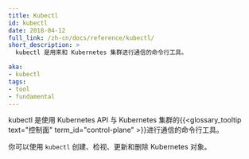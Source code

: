 ```yaml
---
title: Kubectl
id: kubectl
date: 2018-04-12
full_link: /zh-cn/docs/reference/kubectl/
short_description: >
  kubectl 是用来和 Kubernetes 集群进行通信的命令行工具。

aka: 
- kubectl
tags:
- tool
- fundamental
---
```


<!--
---
title: Kubectl
id: kubectl
date: 2018-04-12
full_link: /docs/reference/kubectl/
short_description: >
  A command line tool for communicating with a Kubernetes cluster.

aka: 
- kubectl
tags:
- tool
- fundamental
---
-->

<!--
Command line tool for communicating with a Kubernetes cluster's
{{< glossary_tooltip text="control plane" term_id="control-plane" >}},
using the Kubernetes API.
-->

kubectl 是使用 Kubernetes API 与 Kubernetes 
集群的{{<glossary_tooltip text="控制面" term_id="control-plane" >}}进行通信的命令行工具。
<!--more--> 

<!--
You can use `kubectl` to create, inspect, update, and delete Kubernetes objects.
-->

你可以使用 `kubectl` 创建、检视、更新和删除 Kubernetes 对象。
